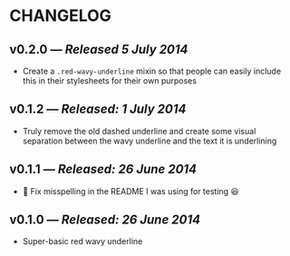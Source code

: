 # CHANGELOG

## **v0.2.0** &mdash; *Released 5 July 2014*

* Create a `.red-wavy-underline` mixin so that people can easily include this in their stylesheets for their own purposes

## **v0.1.2** &mdash; *Released: 1 July 2014*

* Truly remove the old dashed underline and create some visual separation between the wavy underline and the text it is underlining

## **v0.1.1** &mdash; *Released: 26 June 2014*

* :bug: Fix misspelling in the README I was using for testing :laughing:

## **v0.1.0** &mdash; *Released: 26 June 2014*

* Super-basic red wavy underline
